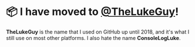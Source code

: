 # :package: I have moved to [@TheLukeGuy](https://github.com/TheLukeGuy)!

**TheLukeGuy** is the name that I used on GitHub up until 2018, and it's what I still use on most other platforms. I also hate the name **ConsoleLogLuke**.
